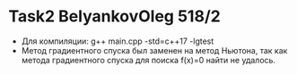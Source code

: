 # Task2 BelyankovOleg 518/2
- Для компиляции: g++ main.cpp -std=c++17 -lgtest
- Метод градиентного спуска был заменен на метод Ньютона, так как метода градиентного спуска для поиска f(x)=0 найти не удалось.